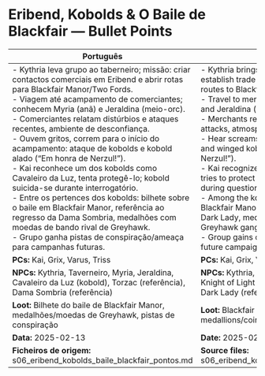 # Eribend, Kobolds & O Baile de Blackfair — Bullet Points

| Português | English |
|-----------|---------|
| - Kythria leva grupo ao taberneiro; missão: criar contactos comerciais em Eribend e abrir rotas para Blackfair Manor/Two Fords.<br>- Viagem até acampamento de comerciantes; conhecem Myria (anã) e Jeraldina (meio-orc).<br>- Comerciantes relatam distúrbios e ataques recentes, ambiente de desconfiança.<br>- Ouvem gritos, correm para o início do acampamento: ataque de kobolds e kobold alado (“Em honra de Nerzul!”).<br>- Kai reconhece um dos kobolds como Cavaleiro da Luz, tenta protegê-lo; kobold suicida-se durante interrogatório.<br>- Entre os pertences dos kobolds: bilhete sobre o baile em Blackfair Manor, referência ao regresso da Dama Sombria, medalhões com moedas de bando rival de Greyhawk.<br>- Grupo ganha pistas de conspiração/ameaça para campanhas futuras.<br> | - Kythria brings group to the innkeeper; mission: establish trade contacts in Eribend and open routes to Blackfair Manor/Two Fords.<br>- Travel to merchant camp; meet Myria (dwarf) and Jeraldina (half-orc).<br>- Merchants report disturbances and recent attacks, atmosphere of distrust.<br>- Hear screams, rush to camp entrance: kobold and winged kobold attack (“In honor of Nerzul!”).<br>- Kai recognizes a kobold as a Knight of Light, tries to protect him; kobold commits suicide during questioning.<br>- Among the kobolds’ belongings: ticket to Blackfair Manor ball, reference to return of the Dark Lady, medallions with coins from rival Greyhawk gang.<br>- Group gains clues of conspiracy/threats for future campaigns.<br> |
| **PCs:** Kai, Grix, Varus, Triss | **PCs:** Kai, Grix, Varus, Triss |
| **NPCs:** Kythria, Taverneiro, Myria, Jeraldina, Cavaleiro da Luz (kobold), Torzac (referência), Dama Sombria (referência) | **NPCs:** Kythria, Innkeeper, Myria, Jeraldina, Knight of Light (kobold), Torzac (reference), Dark Lady (reference) |
| **Loot:** Bilhete do baile de Blackfair Manor, medalhões/moedas de Greyhawk, pistas de conspiração | **Loot:** Blackfair Manor ball ticket, Greyhawk gang medallions/coins, conspiracy clues |
| **Data:** 2025-02-13 | **Date:** 2025-02-13 |
| **Ficheiros de origem:** s06_eribend_kobolds_baile_blackfair_pontos.md | **Source files:** s06_eribend_kobolds_baile_blackfair_pontos.md |
